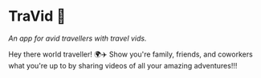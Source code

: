 # TraVid 🎒

_An app for avid travellers with travel vids._

Hey there world traveller! 🌍✈️ Show you're family, friends, and coworkers what you're up to by sharing videos of all your amazing adventures!!!
